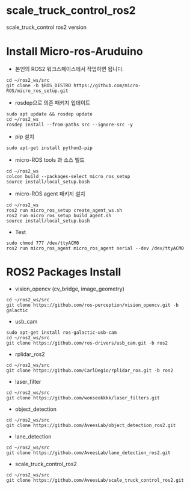 # scale_truck_control_ros2
scale_truck_control ros2 version


# Install Micro-ros-Aruduino
- 본인의 ROS2 워크스페이스에서 작업하면 됩니다.
```
cd ~/ros2_ws/src 
git clone -b $ROS_DISTRO https://github.com/micro-ROS/micro_ros_setup.git
```

- rosdep으로 의존 패키지 업데이트
```
sudo apt update && rosdep update
cd ~/ros2_ws
rosdep install --from-paths src --ignore-src -y
```

- pip 설치
```
sudo apt-get install python3-pip
```

- micro-ROS tools 과 소스 빌드
```
cd ~/ros2_ws
colcon build --packages-select micro_ros_setup
source install/local_setup.bash
```

- micro-ROS agent 패키지 설치
```
cd ~/ros2_ws
ros2 run micro_ros_setup create_agent_ws.sh
ros2 run micro_ros_setup build_agent.sh
source install/local_setup.bash
```

- Test
```
sudo chmod 777 /dev/ttyACM0
ros2 run micro_ros_agent micro_ros_agent serial --dev /dev/ttyACM0
```

# ROS2 Packages Install
- vision_opencv (cv_bridge, image_geometry)
```
cd ~/ros2_ws/src
git clone https://github.com/ros-perception/vision_opencv.git -b galactic
```

- usb_cam
```
sudo apt-get install ros-galactic-usb-cam
cd ~/ros2_ws/src
git clone https://github.com/ros-drivers/usb_cam.git -b ros2
```

- rplidar_ros2
```
cd ~/ros2_ws/src
git clone https://github.com/CarlDegio/rplidar_ros.git -b ros2
```

- laser_filter
```
cd ~/ros2_ws/src
git clone https://github.com/wonseokkkk/laser_filters.git
```

- object_detection
```
cd ~/ros2_ws/src
git clone https://github.com/AveesLab/object_detection_ros2.git
```
- lane_detection
```
cd ~/ros2_ws/src
git clone https://github.com/AveesLab/lane_detection_ros2.git
```
- scale_truck_control_ros2
```
cd ~/ros2_ws/src
git clone https://github.com/AveesLab/scale_truck_control_ros2.git
```
